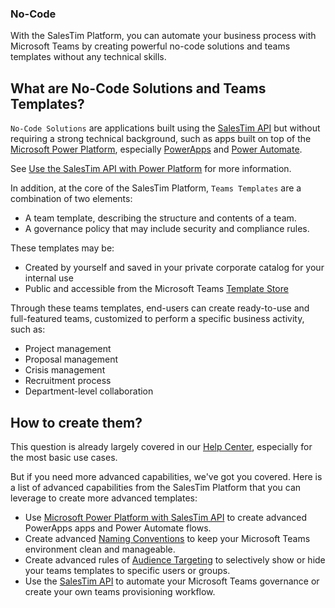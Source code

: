 <div class="uk-card uk-card-default uk-grid-collapse uk-child-width-1-2@s uk-margin" uk-grid>
  <div class="uk-card-media-left uk-cover-container">
    <img src="/img/headers/templates.jpg" alt="" uk-cover>
    <canvas width="300" height="200"></canvas>
  </div>
  <div>
    <div class="uk-card-body">
      <h3>No-Code</h3>
      <p>
      With the SalesTim Platform, you can automate your business process with Microsoft Teams by creating powerful no-code solutions and teams templates without any technical skills.
      </p>
    </div>
  </div>
</div>

## What are No-Code Solutions and Teams Templates?

`No-Code Solutions` are applications built using the [SalesTim API](/api/) but without requiring a strong technical background, such as apps built on top of the [Microsoft Power Platform](https://docs.microsoft.com/en-us/learn/powerplatform/), especially [PowerApps](https://docs.microsoft.com/en-us/powerapps/powerapps-overview) and [Power Automate](https://docs.microsoft.com/en-us/power-automate/getting-started).

See [Use the SalesTim API with Power Platform](/nocode/power-platform) for more information.

In addition, at the core of the SalesTim Platform, `Teams Templates` are a combination of two elements:
- A team template, describing the structure and contents of a team.
- A governance policy that may include security and compliance rules.

These templates may be:
- Created by yourself and saved in your private corporate catalog for your internal use
- Public and accessible from the Microsoft Teams [Template Store](https://store.salestim.com)

Through these teams templates, end-users can create ready-to-use and full-featured teams, customized to perform a specific business activity, such as:
- Project management
- Proposal management
- Crisis management
- Recruitment process
- Department-level collaboration

## How to create them?
This question is already largely covered in our [Help Center](https://help.salestim.com/collections/2021774-build-your-microsoft-teams-templates), especially for the most basic use cases.

But if you need more advanced capabilities, we've got you covered.
Here is a list of advanced capabilities from the SalesTim Platform that you can leverage to create more advanced templates:
- Use [Microsoft Power Platform with SalesTim API](/nocode/power-platform) to create advanced PowerApps apps and Power Automate flows.
- Create advanced [Naming Conventions](/nocode/naming-conventions) to keep your Microsoft Teams environment clean and manageable.
- Create advanced rules of [Audience Targeting](/nocode/audience-targeting) to selectively show or hide your teams templates to specific users or groups.
- Use the [SalesTim API](/api/) to automate your Microsoft Teams governance or create your own teams provisioning workflow.
